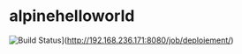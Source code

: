 # alpinehelloworld
![Build Status](http://192.168.236.171:8080/job/deploiement/badge/icon)](http://192.168.236.171:8080/job/deploiement/)
